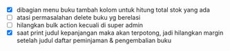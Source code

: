 - [x] dibagian menu buku tambah kolom untuk hitung total stok yang ada
- [ ] atasi permasalahan delete buku yg berelasi
- [ ] hilangkan bulk action kecuali di super admin
- [x] saat print judul kepanjangan maka akan terpotong, jadi hilangkan margin setelah judul daftar peminjaman & pengembalian buku 